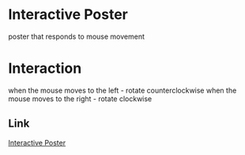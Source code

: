 # Interactive Poster
poster that responds to mouse movement

# Interaction 
when the mouse moves to the left - rotate counterclockwise
when the mouse moves to the right - rotate clockwise

## Link 

[Interactive Poster](https://gabriel-perez1.github.io/interactive-brush/)